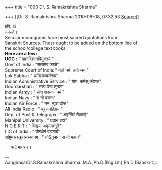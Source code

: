 +++
title = "000 Dr. S. Ramakrishna Sharma"

+++
[[Dr. S. Ramakrishna Sharma	2010-06-08, 07:32:53 [Source](https://groups.google.com/g/bvparishat/c/pXMVPgYvCuM)]]



हरि: ॐ  
नमस्ते।  
Secular monograms have most sacred quotations from  
Sanskrit Sources. These ought to be added on the bottom line of  
the school/college text books.  
**Here are a few:**  
**UGC :** **"** ज्ञानविज्ञानविमुक्तये "  
Govt of India : "सत्यमेव जयते"  
Supreme Court of India: " यतो धर्म: ततो जय:"  
Lok Sabha : " धर्मचक्रप्र्वर्तनाय"  
Indian Administrative Service : " योग: कर्मसु कौशलं"  
Doordarshan : " सत्यं शिवं सुन्दरं"  
Indian Army : " सेवा अस्माकं धर्म:"  
Indian Navy : " शं नो वरुण:"  
Indian Air Force : " नभ: स्पृशं दीप्तं"  
All India Radio : " बहुजनहिताय "  
Dept of Post & Telegraph : " अहर्निशं सेवामहे"  
Manipal University : " प्रज्ञानं ब्रह्म"  
N C E R T : " विद्यया अमृतमश्नुते"  
LIC of India : " योगक्षेमं वहाम्यहं"  
राष्ट्रियसंस्क्रुतसंस्थानम् : " योSनुचान: स नो महान"  
  
।।वन्दे मातरं।।  
  
--  
Aangirasa/Dr.S.Ramakrishna Sharma. M.A.,Ph.D.(Eng.Lit.),Ph.D.(Sanskrit.).  

